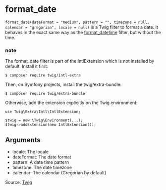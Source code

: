 # format_date

`format_date(dateFormat = "medium", pattern = "", timezone = null, calendar = "gregorian", locale = null)` is a Twig
filter to format a date. It behaves in the exact same way as
the [format_datetime](https://twig.symfony.com/doc/3.x/filters/format_datetime.html) filter, but without the time.

### note

The format_date filter is part of the IntlExtension which is not installed by default. Install it first:

```twig
$ composer require twig/intl-extra
```

Then, on Symfony projects, install the twig/extra-bundle:

```twig
$ composer require twig/extra-bundle
```

Otherwise, add the extension explicitly on the Twig environment:

```twig
use Twig\Extra\Intl\IntlExtension;

$twig = new \Twig\Environment(...);
$twig->addExtension(new IntlExtension());
```

## Arguments

- locale: The locale
- dateFormat: The date format
- pattern: A date time pattern
- timezone: The date timezone
- calendar: The calendar (Gregorian by default)

Source: [Twig](https://twig.symfony.com/format_date)